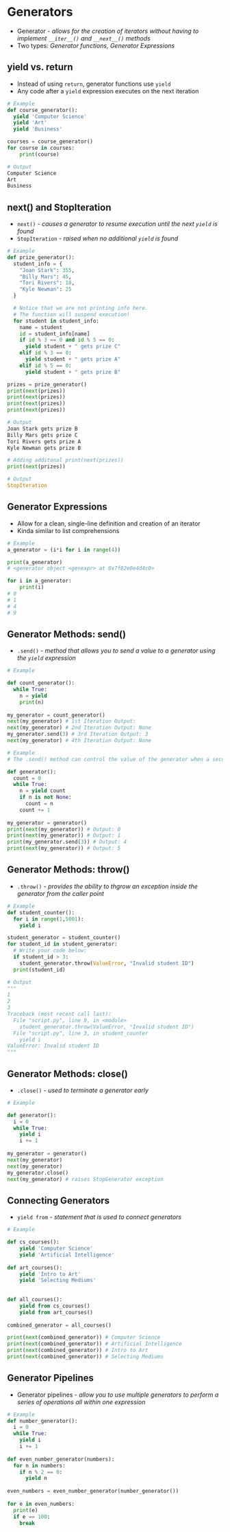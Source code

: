 # Generators

- Generator - _allows for the creation of iterators without having to implement `__iter__()` and `__next__()` methods_
- Two types: _Generator functions, Generator Expressions_

## yield vs. return

- Instead of using `return`, generator functions use `yield`
- Any code after a `yield` expression executes on the next iteration

```py
# Example
def course_generator():
  yield 'Computer Science'
  yield 'Art'
  yield 'Business'

courses = course_generator()
for course in courses:
    print(course)

# Output
Computer Science
Art
Business
```

## next() and StopIteration

- `next()` - _causes a generator to resume execution until the next `yield` is found_
- `StopIteration` - _raised when no additional `yield` is found_
```py
# Example
def prize_generator():
  student_info = {
    "Joan Stark": 355,
    "Billy Mars": 45,
    "Tori Rivers": 18,
    "Kyle Newman": 25
  }

  # Notice that we are not printing info here.
  # The function will suspend execution!  
  for student in student_info:
    name = student
    id = student_info[name]
    if id % 3 == 0 and id % 5 == 0:
      yield student + " gets prize C"
    elif id % 3 == 0:
      yield student + " gets prize A"
    elif id % 5 == 0:
      yield student + " gets prize B"

prizes = prize_generator()
print(next(prizes))
print(next(prizes))
print(next(prizes))
print(next(prizes))

# Output
Joan Stark gets prize B
Billy Mars gets prize C
Tori Rivers gets prize A
Kyle Newman gets prize B

# Adding additonal print(next(prizes))
print(next(prizes))

# Output
StopIteration
```

## Generator Expressions

- Allow for a clean, single-line definition and creation of an iterator
- Kinda similar to list comprehensions

```py
# Example
a_generator = (i*i for i in range(4))

print(a_generator)
# <generator object <genexpr> at 0x7f82e0e4d4c0>

for i in a_generator:
    print(i)
# 0
# 1
# 4
# 9
```

## Generator Methods: send()

- `.send()` - _method that allows you to send a value to a generator using the `yield` expression_

```py
# Example

def count_generator():
  while True:
    n = yield
    print(n)
 
my_generator = count_generator()
next(my_generator) # 1st Iteration Output: 
next(my_generator) # 2nd Iteration Output: None
my_generator.send(3) # 3rd Iteration Output: 3
next(my_generator) # 4th Iteration Output: None
```
```py
# Example 
# The .send() method can control the value of the generator when a second variable is introduced

def generator():
  count = 0
  while True:
    n = yield count
    if n is not None:
      count = n
    count += 1
 
my_generator = generator()
print(next(my_generator)) # Output: 0
print(next(my_generator)) # Output: 1
print(my_generator.send(3)) # Output: 4
print(next(my_generator)) # Output: 5
```

## Generator Methods: throw()

- `.throw()` - _provides the ability to thgrow an exception inside the generator from the caller point_

```py 
# Example
def student_counter():
  for i in range(1,5001):
    yield i

student_generator = student_counter()
for student_id in student_generator:
  # Write your code below:
  if student_id > 3:
    student_generator.throw(ValueError, "Invalid student ID")
  print(student_id)

# Output
"""
1
2
3
Traceback (most recent call last):
  File "script.py", line 9, in <module>
    student_generator.throw(ValueError, "Invalid student ID")
  File "script.py", line 3, in student_counter
    yield i
ValueError: Invalid student ID
"""
```

## Generator Methods: close()

- `.close()` - _used to terminate a generator early_

```py
# Example

def generator():
  i = 0
  while True:
    yield i
    i += 1
 
my_generator = generator()
next(my_generator)
next(my_generator)
my_generator.close()
next(my_generator) # raises StopGenerator exception
```

## Connecting Generators

- `yield from` - _statement that is used to connect generators_

```py
# Example

def cs_courses():
    yield 'Computer Science'
    yield 'Artificial Intelligence'
 
def art_courses():
    yield 'Intro to Art'
    yield 'Selecting Mediums'
 
 
def all_courses():
    yield from cs_courses()
    yield from art_courses()
 
combined_generator = all_courses()

print(next(combined_generator)) # Computer Science
print(next(combined_generator)) # Artificial Intelligence
print(next(combined_generator)) # Intro to Art
print(next(combined_generator)) # Selecting Mediums
```

## Generator Pipelines

- Generator pipelines - _allow you to use multiple generators to perform a series of operations all within one expression_

```py
# Example
def number_generator():
  i = 0
  while True:
    yield i
    i += 1
 
def even_number_generator(numbers):
  for n in numbers:
    if n % 2 == 0:
      yield n
 
even_numbers = even_number_generator(number_generator())
 
for e in even_numbers:
  print(e)
  if e == 100:
    break
```

